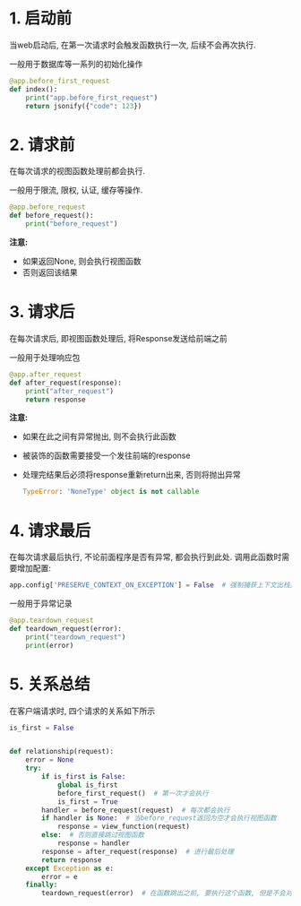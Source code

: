 # 1. 启动前

当web启动后, 在第一次请求时会触发函数执行一次, 后续不会再次执行.

一般用于数据库等一系列的初始化操作

```python
@app.before_first_request
def index():
    print("app.before_first_request")
    return jsonify({"code": 123})
```

# 2. 请求前

在每次请求的视图函数处理前都会执行.

一般用于限流, 限权, 认证, 缓存等操作.

```python
@app.before_request
def before_request():
    print("before_request")
```

**注意:**

* 如果返回None, 则会执行视图函数
* 否则返回该结果

# 3. 请求后

在每次请求后, 即视图函数处理后, 将Response发送给前端之前

一般用于处理响应包

```python
@app.after_request
def after_request(response):
    print("after_request")
    return response
```

**注意:**

* 如果在此之间有异常抛出, 则不会执行此函数

* 被装饰的函数需要接受一个发往前端的response

* 处理完结果后必须将response重新return出来, 否则将抛出异常

  ```python
  TypeError: 'NoneType' object is not callable
  ```

# 4. 请求最后

在每次请求最后执行, 不论前面程序是否有异常, 都会执行到此处. 调用此函数时需要增加配置:

```python
app.config['PRESERVE_CONTEXT_ON_EXCEPTION'] = False  # 强制捕获上下文出栈异常
```
一般用于异常记录

```python
@app.teardown_request
def teardown_request(error):
    print("teardown_request")
    print(error)
```



# 5. 关系总结

在客户端请求时, 四个请求的关系如下所示

```python
is_first = False


def relationship(request):
    error = None
    try:
        if is_first is False:
            global is_first
            before_first_request()  # 第一次才会执行
            is_first = True
        handler = before_request(request)  # 每次都会执行
        if handler is None:  # 当before_request返回为空才会执行视图函数
            response = view_function(request)
        else:  # 否则直接跳过视图函数
            response = handler
        response = after_request(response)  # 进行最后处理
        return response
    except Exception as e:
        error = e
    finally:
        teardown_request(error)  # 在函数跳出之前, 要执行这个函数, 但是不会对结果造成影响
```

